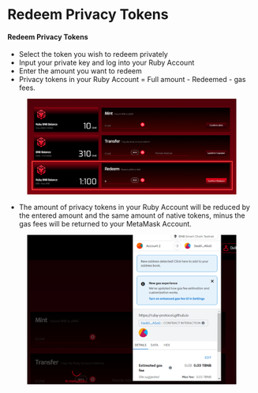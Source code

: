 # Redeem Privacy Tokens

#### **Redeem** Privacy Tokens <a href="#redeem-privacy-tokens" id="redeem-privacy-tokens"></a>

* Select the token you wish to redeem privately
* Input your private key and log into your Ruby Account
* Enter the amount you want to redeem
* Privacy tokens in your Ruby Account = Full amount - Redeemed - gas fees.

<figure><img src="../.gitbook/assets/image (1).png" alt=""><figcaption></figcaption></figure>

* The amount of privacy tokens in your Ruby Account will be reduced by the entered amount and the same amount of native tokens, minus the gas fees will be returned to your MetaMask Account.

<figure><img src="../.gitbook/assets/image (6).png" alt=""><figcaption></figcaption></figure>
